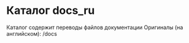 Каталог docs_ru
===============

Каталог содержит переводы файлов документации
Оригиналы (на английском): /docs

